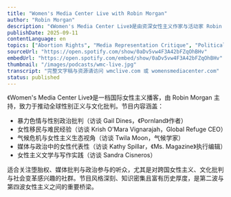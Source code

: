 ```yaml
---
title: "Women's Media Center Live with Robin Morgan"
author: "Robin Morgan"
description: "《Women's Media Center Live》是由资深女性主义作家与活动家 Robin Morgan 主持的播客，隶属于 Women's Media Center。节目以全球视野探讨女性主义政治、文化与社会议题，内容涵盖堕胎权、媒体批判、气候危机、移民政策与文学创作。Robin 以其深厚的第二波女性主义背景与批判性语言，与各领域女性专家展开深入对话。节目在全球 110 个国家播出，Spotify 页面暂无评分，但在国际女性主义播客中具有高度影响力。"
publishDate: 2025-09-11
contentLanguage: en
topics: ["Abortion Rights", "Media Representation Critique", "Political Participation"]
sourceUrl: "https://open.spotify.com/show/0aDv5vw4F3A42bFZqOhBHv"
embedUrl: "https://open.spotify.com/embed/show/0aDv5vw4F3A42bFZqOhBHv"
thumbnail: "/images/podcasts/wmc-live.jpg"
transcript: "完整文字稿与资源请访问 wmclive.com 或 womensmediacenter.com"
status: published
---
```


《Women's Media Center Live》是一档国际女性主义播客，由 Robin Morgan 主持，致力于推动全球性别正义与文化批判。节目内容涵盖：

- 暴力色情与性别政治批判（访谈 Gail Dines，《Pornland》作者）
- 女性移民与难民经验（访谈 Krish O’Mara Vignarajah，Global Refuge CEO）
- 气候危机与女性主义生态视角（访谈 Twila Moon，气候学家）
- 媒体与政治中的女性代表性（访谈 Kathy Spillar，《Ms. Magazine》执行编辑）
- 女性主义文学与写作实践（访谈 Sandra Cisneros）

适合关注堕胎权、媒体批判与政治参与的听众，尤其是对跨国女性主义、文化批判与社会变革感兴趣的社群。节目风格深刻、知识密集且富有历史厚度，是第二波与第四波女性主义之间的重要桥梁。
